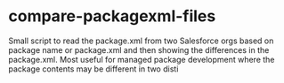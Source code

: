 # compare-packagexml-files
Small script to read the package.xml from two Salesforce orgs based on package name or package.xml and then showing the differences in the package.xml. Most useful for managed package development where the package contents may be different in two disti
